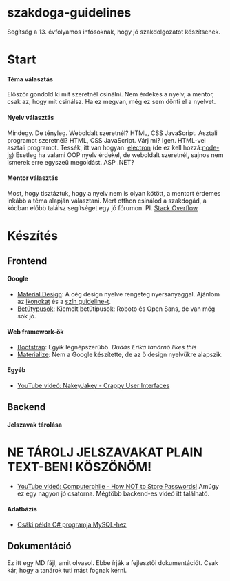 # szakdoga-guidelines

Segítség a 13. évfolyamos infósoknak, hogy jó szakdolgozatot készítsenek.

# Start

#### Téma választás

Először gondold ki mit szeretnél csinálni. Nem érdekes a nyelv, a mentor,
csak az, hogy mit csinálsz. Ha ez megvan, még ez sem dönti el a nyelvet.

#### Nyelv választás

Mindegy. De tényleg.
Weboldalt szeretnél? HTML, CSS JavaScript. Asztali programot szeretnél?
HTML, CSS JavaScript. Várj mi? Igen. HTML-vel asztali programot.
Tessék, itt van hogyan: [electron](https://electronjs.org/)
(de ez kell hozzá:[node-js](https://nodejs.org/))
Esetleg ha valami OOP nyelv érdekel, de weboldalt szeretnél,
sajnos nem ismerek erre egyszeű megoldást. ASP .NET?

#### Mentor választás

Most, hogy tisztáztuk, hogy a nyelv nem is olyan kötött,
a mentort érdemes inkább a téma alapján választani.
Mert otthon csinálod a szakdogád, a kódban előbb találsz segítséget
egy jó fórumon. Pl. [Stack Overflow](https://stackoverflow.com/)

# Készítés

## Frontend

#### Google

- [Material Design](https://material.io/):
A cég design nyelve rengeteg nyersanyaggal.
Ajánlom az [ikonokat](https://material.io/resources/icons/)
és a [szín guideline-t](https://material.io/design/color/).
- [Betütypusok](https://fonts.google.com/):
Kiemelt betütípusok: Roboto és Open Sans, de van még sok jó.

#### Web framework-ök

- [Bootstrap](https://getbootstrap.com/):
Egyik legnépszerűbb. *Dudás Erika tanárnő likes this*
- [Materialize](https://materializecss.com/):
Nem a Google készítette, de az ő design nyelvükre alapszik.

#### Egyéb

- [YouTube videó: NakeyJakey - Crappy User Interfaces](https://youtu.be/8vfbVVkwdQw)

## Backend

#### Jelszavak tárolása

# NE TÁROLJ JELSZAVAKAT PLAIN TEXT-BEN! KÖSZÖNÖM!

- [YouTube videó: Computerphile - How NOT to Store Passwords!](https://youtu.be/8ZtInClXe1Q)
Amúgy ez egy nagyon jó csatorna. Mégtöbb backend-es videó itt található.

#### Adatbázis

- [Csáki példa C# programja MySQL-hez](https://github.com/ipari-programming/IKK-sql-debugger)

## Dokumentáció

Ez itt egy MD fájl, amit olvasol. Ebbe írják a fejlesztői dokumentációt.
Csak kár, hogy a tanárok tuti mást fognak kérni.